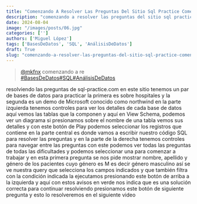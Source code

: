 ```yaml
---
title: "Comenzando A Resolver Las Preguntas Del Sitio Sql Practice Comen Esta Primer"
description: "comenzando a resolver las preguntas del sitio sql practice comen esta primer"
date: 2024-08-04
image: "/images/posts/06.jpg"
categories: ['']
authors: ['Miguel López']
tags: ['BasesDeDatos', 'SQL', 'AnálisisDeDatos']
draft: True
slug: "comenzando-a-resolver-las-preguntas-del-sitio-sql-practice-comen-esta-primer"
---
```


<blockquote class="tiktok-embed" cite="{https://www.tiktok.com/@mkfnx/video/7385675750315216133}" data-video-id="7385675750315216133" style="max-width: 605px;min-width: 325px;" > <section> <a target="_blank" title="@mkfnx" href="https://www.tiktok.com/@mkfnx?refer=embed">@mkfnx</a> comenzando a re </section> <a title="BasesDeDatos" target="_blank" href="https://www.tiktok.com/tag/BasesDeDatos?refer=embed">#BasesDeDatos</a><a title="SQL" target="_blank" href="https://www.tiktok.com/tag/SQL?refer=embed">#SQL</a><a title="AnálisisDeDatos" target="_blank" href="https://www.tiktok.com/tag/AnálisisDeDatos?refer=embed">#AnálisisDeDatos</a> </blockquote> <script async src="https://www.tiktok.com/embed.js"></script>

resolviendo las preguntas de sql-practice.com en este sitio tenemos un par de bases de datos para practicar la primera es sobre hospitales y la segunda es un demo de Microsoft  conocido como northwind en la parte izquierda tenemos controles  para ver los detalles de cada base de datos aquí vemos las tablas que la componen y aquí en View Schema, podemos ver un diagrama si presionamos sobre el nombre de una tabla vemos sus detalles y con este botón de Play podemos seleccionar los registros que contiene en la parte central es donde vamos a escribir nuestro código SQL para resolver las preguntas y en la parte de la derecha tenemos controles para navegar entre las preguntas con este podemos ver todas las preguntas de todas las dificultades y podemos seleccionar una para comenzar a trabajar y en esta primera pregunta se nos pide  mostrar nombre, apellido y género de los pacientes cuyo género es M es decir género masculino así se ve nuestra query que selecciona los campos indicados y que también filtra con la condición indicada la ejecutamos presionando este botón de arriba a la izquierda y aquí con estos avisos en verde nos indica que es una solución correcta para continuar resolviendo presionamos este botón de siguiente pregunta y esto lo resolveremos en el siguiente video 